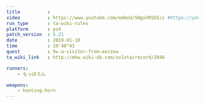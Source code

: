 ```yaml
---
title          :
video          : https://www.youtube.com/embed/SNgxVRSOIcs #https://youtu.be/SNgxVRSOIcs
run_type       : ta-wiki-rules
platform       : ps4
patch_version  : 5.21
date           : 2019-01-10
time           : 19'40"43
quest          : 9★-a-visitor-from-eorzea
ta_wiki_link   : http://mhw.wiki-db.com/solota/record/2046

runners:
    - もっぽろん

weapons:
    - hunting-horn
---
```


